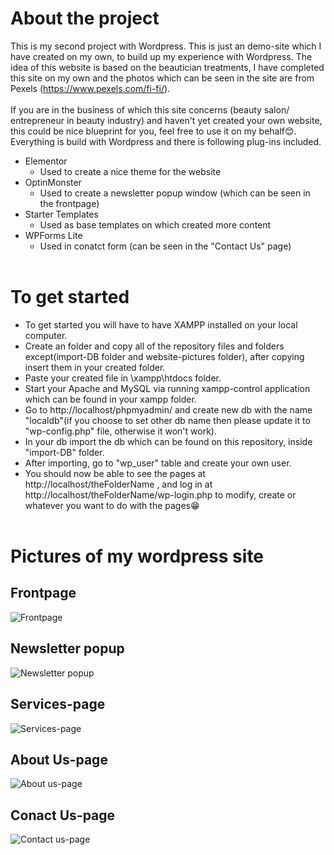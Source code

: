 # About the project
This is my second project with Wordpress. This is just an demo-site which I have created on my own, to build up my experience with Wordpress. The idea of this website is based on the beautician treatments,
I have completed this site on my own and the photos which can be seen in the site are from Pexels (https://www.pexels.com/fi-fi/).<br /><br /> If you are in the business of which
this site concerns (beauty salon/ entrepreneur in beauty industry) and haven't yet created your own website, this could be nice blueprint for you, feel free to use it on my behalf😊. 
Everything is build with Wordpress and there is following plug-ins included.

* Elementor
  - Used to create a nice theme for the website 
* OptinMonster
  - Used to create a newsletter popup window (which can be seen in the frontpage)
* Starter Templates
  - Used as base templates on which created more content 
* WPForms Lite
  - Used in conatct form (can be seen in the "Contact Us" page)
<br /><br />
# To get started
* To get started you will have to have XAMPP installed on your local computer.
* Create an folder and copy all of the repository files and folders except(import-DB folder and website-pictures folder), after copying insert them in your created folder.
* Paste your created file in \xampp\htdocs folder.
* Start your Apache and MySQL via running xampp-control application which can be found in your xampp folder.
* Go to http://localhost/phpmyadmin/ and create new db with the name "localdb"(if you choose to set other db name then please update it to "wp-config.php" file, otherwise it won't work).
* In your db import the db which can be found on this repository, inside "import-DB" folder. 
* After importing, go to "wp_user" table and create your own user.
* You should now be able to see the pages at http://localhost/theFolderName , and log in at http://localhost/theFolderName/wp-login.php to modify, create or whatever you want to do with the pages😁
<br /><br />
# Pictures of my wordpress site
## Frontpage
![Frontpage](https://github.com/Sheerzad9/Wordpress-site/blob/main/website-pictures/Frontpage.png)
## Newsletter popup
![Newsletter popup](https://github.com/Sheerzad9/Wordpress-site/blob/main/website-pictures/newsletter-pop-up.png)
## Services-page
![Services-page](https://github.com/Sheerzad9/Wordpress-site/blob/main/website-pictures/Service-page.png)
## About Us-page
![About us-page](https://github.com/Sheerzad9/Wordpress-site/blob/main/website-pictures/About-us-page.png)
## Conact Us-page
![Contact us-page](https://github.com/Sheerzad9/Wordpress-site/blob/main/website-pictures/Contact-us-page.png)

